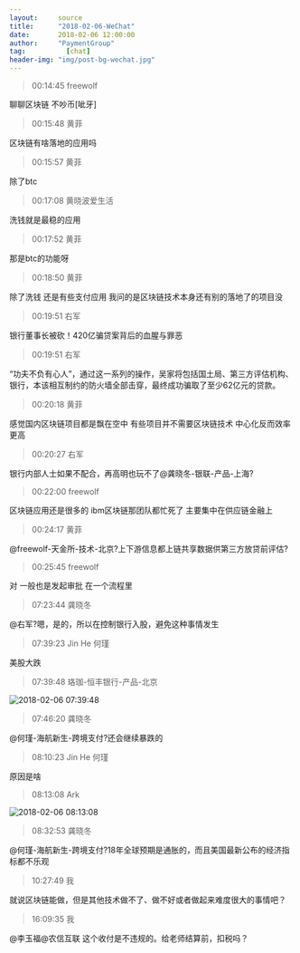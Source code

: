 ```yaml
---
layout:     source 
title:      "2018-02-06-WeChat"
date:       2018-02-06 12:00:00
author:     "PaymentGroup"
tag:		  [chat]
header-img: "img/post-bg-wechat.jpg"
---
```

> 00:14:45  freewolf  
   
聊聊区块链 不吵币[呲牙]  
   
> 00:15:48  黄菲  
   
区块链有啥落地的应用吗  
   
> 00:15:57  黄菲  
   
除了btc  
   
> 00:17:08  黄晓波爱生活  
   
洗钱就是最稳的应用   
   
> 00:17:52  黄菲  
   
那是btc的功能呀  
   
> 00:18:50  黄菲  
   
除了洗钱 还是有些支付应用 我问的是区块链技术本身还有别的落地了的项目没  
   
> 00:19:51  右军  
   
银行董事长被砍！420亿骗贷案背后的血腥与罪恶  
   
> 00:19:51  右军  
   
“功夫不负有心人”，通过这一系列的操作，吴家将包括国土局、第三方评估机构、银行，本该相互制约的防火墙全部击穿，最终成功骗取了至少62亿元的贷款。  
   
> 00:20:18  黄菲  
   
感觉国内区块链项目都是飘在空中 有些项目并不需要区块链技术 中心化反而效率更高  
   
> 00:20:27  右军  
   
银行内部人士如果不配合，再高明也玩不了@龚晓冬-银联-产品-上海?  
   
> 00:22:00  freewolf  
   
区块链应用还是很多的 ibm区块链那团队都忙死了 主要集中在供应链金融上  
   
> 00:24:17  黄菲  
   
@freewolf-天金所-技术-北京?上下游信息都上链共享数据供第三方放贷前评估?  
   
> 00:25:45  freewolf  
   
对 一般也是发起审批 在一个流程里   
   
> 07:23:44  龚晓冬  
   
@右军?嗯，是的，所以在控制银行入股，避免这种事情发生  
   
> 07:39:23  Jin He 何瑾  
   
美股大跌  
   
> 07:39:48  珞珈-恒丰银行-产品-北京  
   
![2018-02-06 07:39:48](http://wechat.lixf.cn/img/20180206_073948.png) 
   
> 07:46:20  龚晓冬  
   
@何瑾-海航新生-跨境支付?还会继续暴跌的  
   
> 08:10:23  Jin He 何瑾  
   
原因是啥  
   
> 08:13:08  Ark  
   
![2018-02-06 08:13:08](http://wechat.lixf.cn/img/20180206_081308.png) 
   
> 08:32:53  龚晓冬  
   
@何瑾-海航新生-跨境支付?18年全球预期是通胀的，而且美国最新公布的经济指标都不乐观  
   
> 10:27:49  我  
   
就说区块链能做，但是其他技术做不了、做不好或者做起来难度很大的事情吧？  
   
> 16:09:35  我  
   
@李玉福@农信互联  这个收付是不违规的。给老师结算前，扣税吗？  
   
